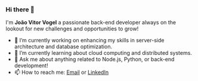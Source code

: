 ### Hi there 👋

I'm **João Vitor Vogel** a passionate back-end developer always on the lookout for new challenges and opportunities to grow!

- 🔭 I’m currently working on enhancing my skills in server-side architecture and database optimization.
- 🌱 I’m currently learning about cloud computing and distributed systems.
- 💬 Ask me about anything related to Node.js, Python, or back-end development!
- 📫 How to reach me: [Email](joao.vogel@edu.pucrs.br) or [LinkedIn](https://www.linkedin.com/in/joão-vitor-vogel-293bb9230/)
